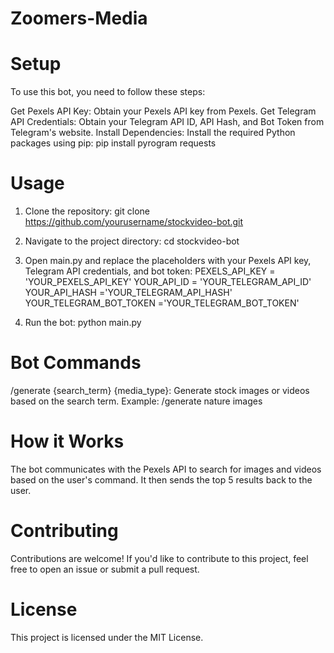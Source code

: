 # Zoomers-Media

# Setup 
To use this bot, you need to follow these steps:

Get Pexels API Key: Obtain your Pexels API key from Pexels.
Get Telegram API Credentials: Obtain your Telegram API ID, API Hash, and Bot Token from Telegram's website.
Install Dependencies: Install the required Python packages using pip:
pip install pyrogram requests

# Usage
1. Clone the repository:
git clone https://github.com/yourusername/stockvideo-bot.git

2. Navigate to the project directory:
cd stockvideo-bot

3. Open main.py and replace the placeholders with your Pexels API key, Telegram API credentials, and bot token:
PEXELS_API_KEY = 'YOUR_PEXELS_API_KEY'
YOUR_API_ID = 'YOUR_TELEGRAM_API_ID'
YOUR_API_HASH ='YOUR_TELEGRAM_API_HASH'
YOUR_TELEGRAM_BOT_TOKEN ='YOUR_TELEGRAM_BOT_TOKEN'

4. Run the bot:
python main.py

# Bot Commands
/generate {search_term} {media_type}: Generate stock images or videos based on the search term.
Example: /generate nature images

# How it Works
The bot communicates with the Pexels API to search for images and videos based on the user's command.
It then sends the top 5 results back to the user.

# Contributing
Contributions are welcome! If you'd like to contribute to this project, feel free to open an issue or submit a pull request.

# License 
This project is licensed under the MIT License.
